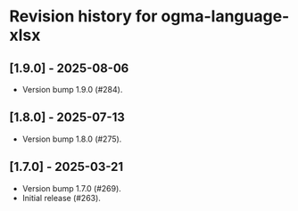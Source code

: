 # Revision history for ogma-language-xlsx

## [1.9.0] - 2025-08-06

* Version bump 1.9.0 (#284).

## [1.8.0] - 2025-07-13

* Version bump 1.8.0 (#275).

## [1.7.0] - 2025-03-21

* Version bump 1.7.0 (#269).
* Initial release (#263).
